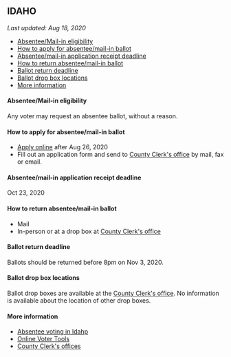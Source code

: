 ## IDAHO

*Last updated: Aug 18, 2020*

* [Absentee/Mail-in eligibility](#absenteemail-in-eligibility)
* [How to apply for absentee/mail-in ballot](#how-to-apply-for-absenteemail-in-ballot)
* [Absentee/mail-in application receipt deadline](#absenteemail-in-application-receipt-deadline)
* [How to return absentee/mail-in ballot](#how-to-return-absenteemail-in-ballot)
* [Ballot return deadline](#ballot-return-deadline)
* [Ballot drop box locations](#ballot-drop-box-locations)
* [More information](#more-information)


#### Absentee/Mail-in eligibility
Any voter may request an absentee ballot, without a reason.


#### How to apply for absentee/mail-in ballot
* [Apply online](https://elections.sos.idaho.gov/ElectionLink/ElectionLink/BeginAbsenteeRequest.aspx) after Aug 26, 2020
* Fill out an application form and send to [County Clerk's office](https://idahovotes.gov/county-clerks/) by mail, fax or email.


#### Absentee/mail-in application receipt deadline
Oct 23, 2020


#### How to return absentee/mail-in ballot
* Mail
* In-person or at a drop box at [County Clerk's office](https://idahovotes.gov/county-clerks/)

#### Ballot return deadline
Ballots should be returned before 8pm on Nov 3, 2020.


#### Ballot drop box locations
Ballot drop boxes are available at the [County Clerk's office](https://idahovotes.gov/county-clerks/). No information is available about the location of other drop boxes.


#### More information
* [Absentee voting in Idahp](https://idahovotes.gov/absentee-voter-information/)
* [Online Voter Tools](https://idahovotes.gov/online-voter-tools/)
* [County Clerk's offices](https://idahovotes.gov/county-clerks/)

